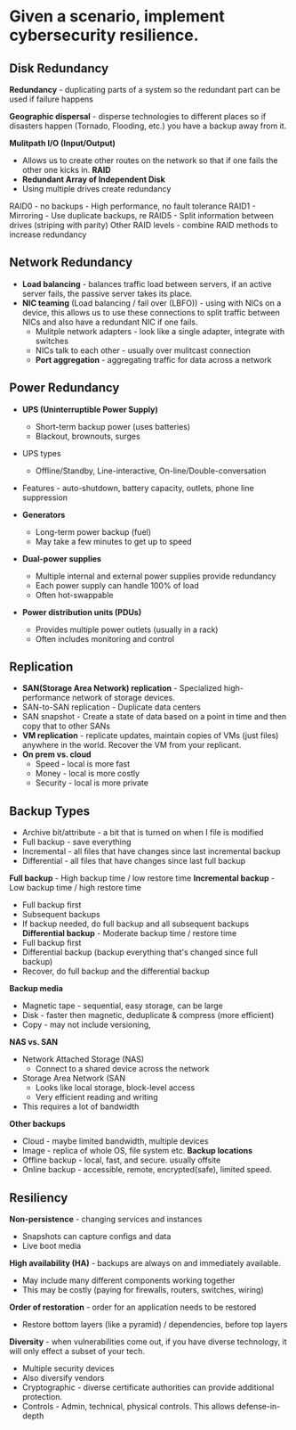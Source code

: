 # Given a scenario, implement cybersecurity resilience.

## Disk Redundancy
**Redundancy** - duplicating parts of a system so the redundant part can be used if failure happens

**Geographic dispersal** - disperse technologies to different places so if disasters happen (Tornado, Flooding, etc.) you have a backup away from it.

**Mulitpath I/O (Input/Output)**
- Allows us to create other routes on the network so that if one fails the other one kicks in.
**RAID** 
- **Redundant Array of Independent Disk**
- Using multiple drives create redundancy

RAID0 - no backups - High performance, no fault tolerance
RAID1 - Mirroring - Use duplicate backups, re
RAID5 - Split information between drives (striping with parity)
Other RAID levels - combine RAID methods to increase redundancy


## Network Redundancy
- **Load balancing** - balances traffic load between servers, if an active server fails, the passive server takes its place.
- **NIC teaming** (Load balancing / fail over (LBFO)) - using with NICs on a device, this allows us to use these connections to split traffic between NICs and also have a redundant NIC if one fails.
	- Mulitple network adapters - look like a single adapter, integrate with switches
	- NICs talk to each other - usually over mulitcast connection
	- **Port aggregation** - aggregating traffic for data across a network


## Power Redundancy
- **UPS (Uninterruptible Power Supply)** 
	- Short-term backup power (uses batteries)
	- Blackout, brownouts, surges
- UPS types
	- Offline/Standby, Line-interactive, On-line/Double-conversation
- Features - auto-shutdown, battery capacity, outlets, phone line suppression

- **Generators** 
	- Long-term power backup (fuel)
	- May take a few minutes to get up to speed

- **Dual-power supplies**
	- Multiple internal and external power supplies provide redundancy
	- Each power supply can handle 100% of load
	- Often hot-swappable

- **Power distribution units (PDUs)**
	- Provides multiple power outlets (usually in a rack)
	- Often includes monitoring and control


## Replication
- **SAN(Storage Area Network) replication** - Specialized high-performance network of storage devices.
- SAN-to-SAN replication - Duplicate data centers 
- SAN snapshot - Create a state of data based on a point in time and then copy that to other SANs
- **VM replication** - replicate updates, maintain copies of VMs (just files) anywhere in the world. Recover the VM from your replicant.
- **On prem vs. cloud**
	- Speed - local is more fast
	- Money - local is more costly
	- Security - local is more private


## Backup Types
- Archive bit/attribute - a bit that is turned on when I file is modified
- Full backup - save everything
- Incremental - all files that have changes since last incremental backup
- Differential - all files that have changes since last full backup

**Full backup** - High backup time / low restore time
**Incremental backup** - Low backup time / high restore time
- Full backup first 
- Subsequent backups 
- If backup needed, do full backup and all subsequent backups
**Differential backup** - Moderate backup time / restore time
- Full backup first
- Differential backup (backup everything that's changed since full backup)
- Recover, do full backup and the differential backup

**Backup media**
- Magnetic tape - sequential, easy storage, can be large
- Disk - faster then magnetic, deduplicate & compress (more efficient)
- Copy - may not include versioning, 

**NAS vs. SAN**
- Network Attached Storage (NAS)
	- Connect to a shared device across the network
- Storage Area Network (SAN
	- Looks like local storage, block-level access
	- Very efficient reading and writing
- This requires a lot of bandwidth

**Other backups**
- Cloud - maybe limited bandwidth, multiple devices
- Image - replica of whole OS, file system etc.
**Backup locations**
- Offline backup - local, fast, and secure. usually offsite
- Online backup - accessible, remote, encrypted(safe), limited speed.


## Resiliency
**Non-persistence** - changing services and instances
- Snapshots can capture configs and data
- Live boot media

**High availability (HA)** - backups are always on and immediately available.
- May include many different components working together
- This may be costly (paying for firewalls, routers, switches, wiring)

**Order of restoration** - order for an application needs to be restored
- Restore bottom layers (like a pyramid) / dependencies, before top layers

 **Diversity** - when vulnerabilities come out, if you have diverse technology, it will only effect a subset of your tech.
 - Multiple security devices
 - Also diversify vendors
 - Cryptographic - diverse certificate authorities can provide additional protection. 
 - Controls - Admin, technical, physical controls. This allows defense-in-depth

